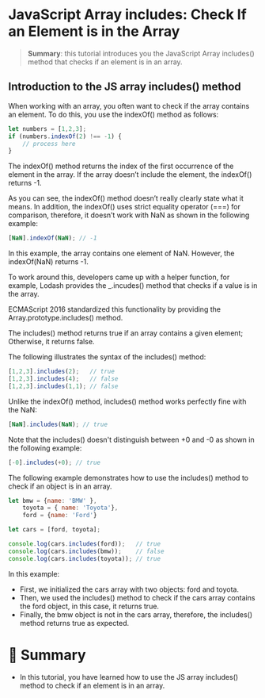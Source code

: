 # JavaScript Array includes: Check If an Element is in the Array

> __Summary__: this tutorial introduces you the JavaScript Array includes() method that checks if an element is in an array.

## Introduction to the JS array includes() method

When working with an array, you often want to check if the array contains an element. To do this, you use the indexOf() method as follows:

```js
let numbers = [1,2,3];
if (numbers.indexOf(2) !== -1) {
    // process here
}
```

The indexOf() method returns the index of the first occurrence of the element in the array. If the array doesn’t include the element, the indexOf() returns -1.

As you can see, the indexOf() method doesn’t really clearly state what it means. In addition, the indexOf() uses strict equality operator (===) for comparison, therefore, it doesn’t work with NaN as shown in the following example:

```js
[NaN].indexOf(NaN); // -1
```

In this example, the array contains one element of NaN. However, the indexOf(NaN) returns -1.

To work around this, developers came up with a helper function, for example, Lodash provides the _.incudes() method that checks if a value is in the array.

ECMAScript 2016 standardized this functionality by providing the Array.prototype.includes() method.

The includes() method returns true if an array contains a given element; Otherwise, it returns false.

The following illustrates the syntax of the includes() method:

```js
[1,2,3].includes(2);   // true
[1,2,3].includes(4);   // false
[1,2,3].includes(1,1); // false
```

Unlike the indexOf() method, includes() method works perfectly fine with the NaN:

```js
[NaN].includes(NaN); // true
```

Note that the includes() doesn't distinguish between +0 and -0 as shown in the following example:

```js
[-0].includes(+0); // true
```

The following example demonstrates how to use the includes() method to check if an object is in an array.

```js
let bmw = {name: 'BMW' }, 
    toyota = { name: 'Toyota'},
    ford = {name: 'Ford'}

let cars = [ford, toyota];

console.log(cars.includes(ford));   // true
console.log(cars.includes(bmw));    // false
console.log(cars.includes(toyota)); // true
```

In this example:

- First, we initialized the cars array with two objects: ford and toyota.
- Then, we used the includes() method to check if the cars array contains the  ford object, in this case, it returns true.
- Finally, the  bmw object is not in the  cars array, therefore, the includes() method returns true as expected.

# :memo: Summary

- In this tutorial, you have learned how to use the JS array includes() method to check if an element is in an array.
